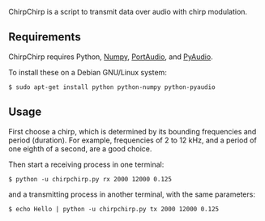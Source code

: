 ChirpChirp is a script to transmit data over audio with chirp modulation.


## Requirements

ChirpChirp requires Python, [Numpy][], [PortAudio][], and [PyAudio][].

To install these on a Debian GNU/Linux system:

    $ sudo apt-get install python python-numpy python-pyaudio


## Usage

First choose a chirp, which is determined by its bounding frequencies
and period (duration).  For example, frequencies of 2 to 12 kHz,
and a period of one eighth of a second, are a good choice.

Then start a receiving process in one terminal:

    $ python -u chirpchirp.py rx 2000 12000 0.125

and a transmitting process in another terminal, with the same parameters:

    $ echo Hello | python -u chirpchirp.py tx 2000 12000 0.125


[Python]: <https://www.python.org/>
[NumPy]: <http://www.numpy.org/>
[PyAudio]: <https://people.csail.mit.edu/hubert/pyaudio/>
[PortAudio]: <http://www.portaudio.com/>
